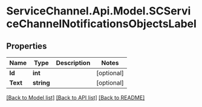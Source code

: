 # ServiceChannel.Api.Model.SCServiceChannelNotificationsObjectsLabel

## Properties

Name | Type | Description | Notes
------------ | ------------- | ------------- | -------------
**Id** | **int** |  | [optional] 
**Text** | **string** |  | [optional] 

[[Back to Model list]](../README.md#documentation-for-models) [[Back to API list]](../README.md#documentation-for-api-endpoints) [[Back to README]](../README.md)

